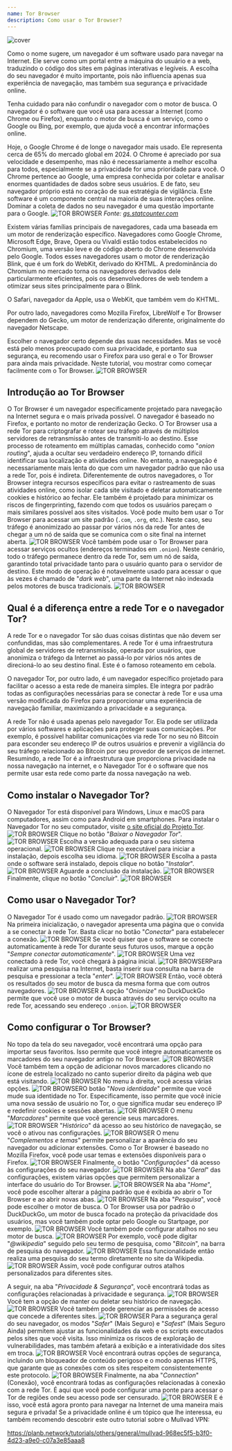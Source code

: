 ```yaml
---
name: Tor Browser
description: Como usar o Tor Browser?
---
```

![cover](assets/cover.webp)

Como o nome sugere, um navegador é um software usado para navegar na Internet. Ele serve como um portal entre a máquina do usuário e a web, traduzindo o código dos sites em páginas interativas e legíveis. A escolha do seu navegador é muito importante, pois não influencia apenas sua experiência de navegação, mas também sua segurança e privacidade online.

Tenha cuidado para não confundir o navegador com o motor de busca. O navegador é o software que você usa para acessar a Internet (como Chrome ou Firefox), enquanto o motor de busca é um serviço, como o Google ou Bing, por exemplo, que ajuda você a encontrar informações online.

Hoje, o Google Chrome é de longe o navegador mais usado. Ele representa cerca de 65% do mercado global em 2024. O Chrome é apreciado por sua velocidade e desempenho, mas não é necessariamente a melhor escolha para todos, especialmente se a privacidade for uma prioridade para você. O Chrome pertence ao Google, uma empresa conhecida por coletar e analisar enormes quantidades de dados sobre seus usuários. E de fato, seu navegador próprio está no coração de sua estratégia de vigilância. Este software é um componente central na maioria de suas interações online. Dominar a coleta de dados no seu navegador é uma questão importante para o Google.
![TOR BROWSER](assets/notext/01.webp)
*Fonte: [gs.statcounter.com](https://gs.statcounter.com/browser-market-share)*

Existem várias famílias principais de navegadores, cada uma baseada em um motor de renderização específico. Navegadores como Google Chrome, Microsoft Edge, Brave, Opera ou Vivaldi estão todos estabelecidos no Chromium, uma versão leve e de código aberto do Chrome desenvolvida pelo Google. Todos esses navegadores usam o motor de renderização Blink, que é um fork do WebKit, derivado do KHTML. A predominância do Chromium no mercado torna os navegadores derivados dele particularmente eficientes, pois os desenvolvedores de web tendem a otimizar seus sites principalmente para o Blink.

O Safari, navegador da Apple, usa o WebKit, que também vem do KHTML.

Por outro lado, navegadores como Mozilla Firefox, LibreWolf e Tor Browser dependem do Gecko, um motor de renderização diferente, originalmente do navegador Netscape.

Escolher o navegador certo depende das suas necessidades. Mas se você está pelo menos preocupado com sua privacidade, e portanto sua segurança, eu recomendo usar o Firefox para uso geral e o Tor Browser para ainda mais privacidade. Neste tutorial, vou mostrar como começar facilmente com o Tor Browser.
![TOR BROWSER](assets/notext/02.webp)

## Introdução ao Tor Browser

O Tor Browser é um navegador especificamente projetado para navegação na Internet segura e o mais privada possível. O navegador é baseado no Firefox, e portanto no motor de renderização Gecko.
O Tor Browser usa a rede Tor para criptografar e rotear seu tráfego através de múltiplos servidores de retransmissão antes de transmiti-lo ao destino. Esse processo de roteamento em múltiplas camadas, conhecido como "*onion routing*", ajuda a ocultar seu verdadeiro endereço IP, tornando difícil identificar sua localização e atividades online. No entanto, a navegação é necessariamente mais lenta do que com um navegador padrão que não usa a rede Tor, pois é indireta.
Diferentemente de outros navegadores, o Tor Browser integra recursos específicos para evitar o rastreamento de suas atividades online, como isolar cada site visitado e deletar automaticamente cookies e histórico ao fechar. Ele também é projetado para minimizar os riscos de fingerprinting, fazendo com que todos os usuários pareçam o mais similares possível aos sites visitados.
Você pode muito bem usar o Tor Browser para acessar um site padrão (`.com`, `.org`, etc.). Neste caso, seu tráfego é anonimizado ao passar por vários nós da rede Tor antes de chegar a um nó de saída que se comunica com o site final na internet aberta. ![TOR BROWSER](assets/notext/03.webp)
Você também pode usar o Tor Browser para acessar serviços ocultos (endereços terminados em `.onion`). Neste cenário, todo o tráfego permanece dentro da rede Tor, sem um nó de saída, garantindo total privacidade tanto para o usuário quanto para o servidor de destino. Este modo de operação é notavelmente usado para acessar o que às vezes é chamado de "*dark web*", uma parte da Internet não indexada pelos motores de busca tradicionais.
![TOR BROWSER](assets/notext/04.webp)

## Qual é a diferença entre a rede Tor e o navegador Tor?

A rede Tor e o navegador Tor são duas coisas distintas que não devem ser confundidas, mas são complementares. A rede Tor é uma infraestrutura global de servidores de retransmissão, operada por usuários, que anonimiza o tráfego da Internet ao passá-lo por vários nós antes de direcioná-lo ao seu destino final. Este é o famoso roteamento em cebola.

O navegador Tor, por outro lado, é um navegador específico projetado para facilitar o acesso a esta rede de maneira simples. Ele integra por padrão todas as configurações necessárias para se conectar à rede Tor e usa uma versão modificada do Firefox para proporcionar uma experiência de navegação familiar, maximizando a privacidade e a segurança.

A rede Tor não é usada apenas pelo navegador Tor. Ela pode ser utilizada por vários softwares e aplicações para proteger suas comunicações. Por exemplo, é possível habilitar comunicações via rede Tor no seu nó Bitcoin para esconder seu endereço IP de outros usuários e prevenir a vigilância do seu tráfego relacionado ao Bitcoin por seu provedor de serviços de internet.
Resumindo, a rede Tor é a infraestrutura que proporciona privacidade na nossa navegação na internet, e o Navegador Tor é o software que nos permite usar esta rede como parte da nossa navegação na web.

## Como instalar o Navegador Tor?

O Navegador Tor está disponível para Windows, Linux e macOS para computadores, assim como para Android em smartphones. Para instalar o Navegador Tor no seu computador, visite [o site oficial do Projeto Tor](https://www.torproject.org/).
![TOR BROWSER](assets/notext/05.webp)
Clique no botão "*Baixar o Navegador Tor*".
![TOR BROWSER](assets/notext/06.webp)
Escolha a versão adequada para o seu sistema operacional.
![TOR BROWSER](assets/notext/07.webp)
Clique no executável para iniciar a instalação, depois escolha seu idioma.
![TOR BROWSER](assets/notext/08.webp)
Escolha a pasta onde o software será instalado, depois clique no botão "*Instalar*".
![TOR BROWSER](assets/notext/09.webp)
Aguarde a conclusão da instalação.
![TOR BROWSER](assets/notext/10.webp)
Finalmente, clique no botão "*Concluir*".
![TOR BROWSER](assets/notext/11.webp)

## Como usar o Navegador Tor?

O Navegador Tor é usado como um navegador padrão.
![TOR BROWSER](assets/notext/12.webp)
Na primeira inicialização, o navegador apresenta uma página que o convida a se conectar à rede Tor. Basta clicar no botão "*Conectar*" para estabelecer a conexão.
![TOR BROWSER](assets/notext/13.webp)
Se você quiser que o software se conecte automaticamente à rede Tor durante seus futuros usos, marque a opção "*Sempre conectar automaticamente*".
![TOR BROWSER](assets/notext/14.webp)
Uma vez conectado à rede Tor, você chegará à página inicial.
![TOR BROWSER](assets/notext/15.webp)Para realizar uma pesquisa na Internet, basta inserir sua consulta na barra de pesquisa e pressionar a tecla "*enter*".
![TOR BROWSER](assets/notext/16.webp)
Então, você obterá os resultados do seu motor de busca da mesma forma que com outros navegadores.
![TOR BROWSER](assets/notext/17.webp)
A opção "*Onionize*" no DuckDuckGo permite que você use o motor de busca através do seu serviço oculto na rede Tor, acessando seu endereço `.onion`.
![TOR BROWSER](assets/notext/18.webp)

## Como configurar o Tor Browser?

No topo da tela do seu navegador, você encontrará uma opção para importar seus favoritos. Isso permite que você integre automaticamente os marcadores do seu navegador antigo no Tor Browser.
![TOR BROWSER](assets/notext/19.webp)
Você também tem a opção de adicionar novos marcadores clicando no ícone de estrela localizado no canto superior direito da página web que está visitando.
![TOR BROWSER](assets/notext/20.webp)
No menu à direita, você acessa várias opções.
![TOR BROWSER](assets/notext/21.webp)O botão "*Nova identidade*" permite que você mude sua identidade no Tor. Especificamente, isso permite que você inicie uma nova sessão de usuário no Tor, o que significa mudar seu endereço IP e redefinir cookies e sessões abertas.
![TOR BROWSER](assets/notext/22.webp)
O menu "*Marcadores*" permite que você gerencie seus marcadores.
![TOR BROWSER](assets/notext/23.webp)
"*Histórico*" dá acesso ao seu histórico de navegação, se você o ativou nas configurações.
![TOR BROWSER](assets/notext/24.webp)
O menu "*Complementos e temas*" permite personalizar a aparência do seu navegador ou adicionar extensões. Como o Tor Browser é baseado no Mozilla Firefox, você pode usar temas e extensões disponíveis para o Firefox.
![TOR BROWSER](assets/notext/25.webp)
Finalmente, o botão "*Configurações*" dá acesso às configurações do seu navegador.
![TOR BROWSER](assets/notext/26.webp)
Na aba "*Geral*" das configurações, existem várias opções que permitem personalizar a interface do usuário do Tor Browser.
![TOR BROWSER](assets/notext/27.webp)
Na aba "*Home*", você pode escolher alterar a página padrão que é exibida ao abrir o Tor Browser e ao abrir novas abas.
![TOR BROWSER](assets/notext/28.webp)
Na aba "*Pesquisa*", você pode escolher o motor de busca. O Tor Browser usa por padrão o DuckDuckGo, um motor de busca focado na proteção da privacidade dos usuários, mas você também pode optar pelo Google ou Startpage, por exemplo.
![TOR BROWSER](assets/notext/29.webp)
Você também pode configurar atalhos no seu motor de busca.
![TOR BROWSER](assets/notext/30.webp)
Por exemplo, você pode digitar "*@wikipedia*" seguido pelo seu termo de pesquisa, como "*Bitcoin*", na barra de pesquisa do navegador.
![TOR BROWSER](assets/notext/31.webp)
Essa funcionalidade então realiza uma pesquisa do seu termo diretamente no site da Wikipedia.
![TOR BROWSER](assets/notext/32.webp)
Assim, você pode configurar outros atalhos personalizados para diferentes sites.

A seguir, na aba "*Privacidade & Segurança*", você encontrará todas as configurações relacionadas à privacidade e segurança.
![TOR BROWSER](assets/notext/33.webp)
Você tem a opção de manter ou deletar seu histórico de navegação.
![TOR BROWSER](assets/notext/34.webp) Você também pode gerenciar as permissões de acesso que concede a diferentes sites.
![TOR BROWSER](assets/notext/35.webp)
Para a segurança geral do seu navegador, os modos "*Safer*" (Mais Seguro) e "*Safest*" (Mais Seguro Ainda) permitem ajustar as funcionalidades da web e os scripts executados pelos sites que você visita. Isso minimiza os riscos de exploração de vulnerabilidades, mas também afetará a exibição e a interatividade dos sites em troca. ![TOR BROWSER](assets/notext/36.webp) Você encontrará outras opções de segurança, incluindo um bloqueador de conteúdo perigoso e o modo apenas HTTPS, que garante que as conexões com os sites respeitem consistentemente este protocolo. ![TOR BROWSER](assets/notext/37.webp) Finalmente, na aba "*Connection*" (Conexão), você encontrará todas as configurações relacionadas à conexão com a rede Tor. É aqui que você pode configurar uma ponte para acessar o Tor de regiões onde seu acesso pode ser censurado. ![TOR BROWSER](assets/notext/38.webp) E é isso, você está agora pronto para navegar na Internet de uma maneira mais segura e privada! Se a privacidade online é um tópico que lhe interessa, eu também recomendo descobrir este outro tutorial sobre o Mullvad VPN:

https://planb.network/tutorials/others/general/mullvad-968ec5f5-b3f0-4d23-a9e0-c07a3e85aaa8